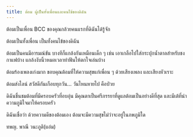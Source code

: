 ```yaml
---
title: ต้อม ผู้เป็นทั้งเพื่อนและคนไข้ของดิฉัน
---
```



ต้อมเป็นเพื่อน BCC ของคุณกล้วยคนแรกที่ดิฉันได้รู้จัก

ต้อมเป็นทั้งเพื่อน เป็นทั้งคนไข้ของดิฉัน

ต้อมเป็นคนมีอารมณ์ขัน บางทีก็แกล้งกันเหมือนเด็ก ๆ เช่น เอาเกลือไปใส่กระปุกน้ำตาลสำหรับชงกาแฟบ้าง  แกล้งงับนิ้วหมอเวลาทำฟันให้ตกใจเล่นบ้าง

ต้อมร้องเพลงเก่งมาก ขอบคุณต้อมที่ให้ความสุขแก่เพื่อน ๆ ด้วยเสียงเพลง และเสียงหัวเราะ

ต้อมส่งไลน์ สวัสดีกันเกือบทุกวัน… วันไหนหายไป คือป่วย

ดิฉันชื่นชมต้อมที่มีครอบครัวที่อบอุ่น มีคุณตาเป็นศรีภรรยาที่ดูแลต้อมเป็นอย่างดีที่สุด และมีเต้ที่นำความภูมิใจมาให้ครอบครัว

ดิฉันเชื่อว่า ด้วยความดีของต้อมเอง ต้อมจะมีความสุขไม่ว่าจะอยู่ในภพภูมิใด

ทพญ. พาณี วนะภูติ(แอ๋ม)

